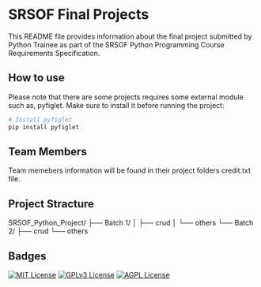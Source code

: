 
# SRSOF Final Projects

This README file provides information about the final project submitted by Python Trainee as part of the SRSOF Python Programming Course Requirements Specification.


## How to use

Please note that there are some projects requires some external module such as, pyfiglet. Make sure to install it before running the project:

```bash
# Install pyfiglet
pip install pyfiglet

```
## Team Members
Team memebers information will be found in their project folders credit.txt file.

## Project Stracture
SRSOF_Python_Project/
├── Batch 1/
│   ├── crud
│   └── others
└── Batch 2/
    ├── crud
    └── others

## Badges


[![MIT License](https://img.shields.io/badge/License-MIT-green.svg)](https://choosealicense.com/licenses/mit/)
[![GPLv3 License](https://img.shields.io/badge/License-GPL%20v3-yellow.svg)](https://opensource.org/licenses/)
[![AGPL License](https://img.shields.io/badge/license-AGPL-blue.svg)](http://www.gnu.org/licenses/agpl-3.0)


